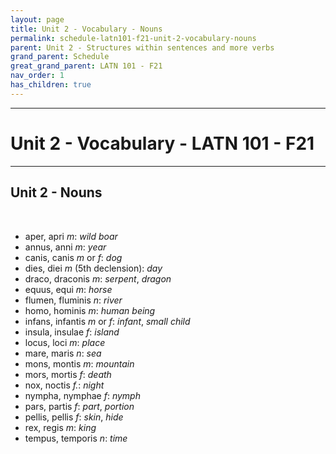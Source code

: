 ```yaml
---
layout: page
title: Unit 2 - Vocabulary - Nouns
permalink: schedule-latn101-f21-unit-2-vocabulary-nouns
parent: Unit 2 - Structures within sentences and more verbs
grand_parent: Schedule
great_grand_parent: LATN 101 - F21
nav_order: 1
has_children: true
---
```

***

# Unit 2 - Vocabulary - LATN 101 - F21

***

## Unit 2 - Nouns
&nbsp;
- aper, apri *m*: *wild boar*
- annus, anni *m*: *year*
- canis, canis *m* or *f*: *dog*
- dies, diei *m* (5th declension): *day*
- draco, draconis *m*: *serpent*, *dragon*
- equus, equi *m*: *horse*
- flumen, fluminis *n*: *river*
- homo, hominis *m*: *human being*
- infans, infantis *m* or *f*: *infant*, *small child*
- insula, insulae *f*: *island*
- locus, loci *m*: *place*
- mare, maris *n*: *sea*
- mons, montis *m*: *mountain*
- mors, mortis *f*: *death*
- nox, noctis *f.*: *night*
- nympha, nymphae *f*: *nymph*
- pars, partis *f*: *part*, *portion*
- pellis, pellis *f*: *skin*, *hide*
- rex, regis *m*: *king*
- tempus, temporis *n*: *time*
